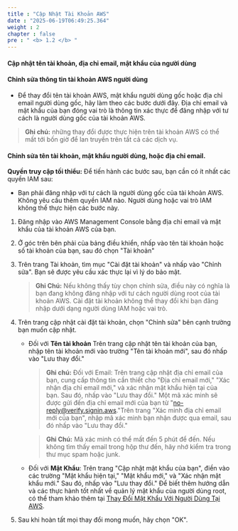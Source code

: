 ```yaml
---
title : "Cập Nhật Tài Khoản AWS"
date : "2025-06-19T06:49:25.364"
weight : 2
chapter : false
pre : " <b> 1.2 </b> "
---
```


#### Cập nhật tên tài khoản, địa chỉ email, mật khẩu của người dùng

#### Chỉnh sửa thông tin tài khoản AWS người dùng
- Để thay đổi tên tài khoản AWS, mật khẩu người dùng gốc hoặc địa chỉ email người dùng gốc, hãy làm theo các bước dưới đây. Địa chỉ email và mật khẩu của bạn đóng vai trò là thông tin xác thực để đăng nhập với tư cách là người dùng gốc của tài khoản AWS.

> **Ghi chú:** những thay đổi được thực hiện trên tài khoản AWS có thể mất tới bốn giờ để lan truyền trên tất cả các dịch vụ.


#### Chỉnh sửa tên tài khoản, mật khẩu người dùng, hoặc địa chỉ email.

**Quyền truy cập tối thiểu:**
  Để tiến hành các bước sau, bạn cần có ít nhất các quyền IAM sau:

- Bạn phải đăng nhập với tư cách là người dùng gốc của tài khoản AWS. Không yêu cầu thêm quyền IAM nào. Người dùng hoặc vai trò IAM không thể thực hiện các bước này.

1. Đăng nhập vào AWS Management Console bằng địa chỉ email và mật khẩu của tài khoản AWS của bạn.

2. Ở góc trên bên phải của bảng điều khiển, nhấp vào tên tài khoản hoặc số tài khoản của bạn, sau đó chọn "Tài khoản"

3. Trên trang Tài khoản, tìm mục "Cài đặt tài khoản" và nhấp vào "Chỉnh sửa". Bạn sẽ được yêu cầu xác thực lại vì lý do bảo mật.

   > **Ghi Chú:** Nếu không thấy tùy chọn chỉnh sửa, điều này có nghĩa là bạn đang không đăng nhập với tư cách người dùng root của tài khoản AWS. Cài đặt tài khoản không thể thay đổi khi bạn đăng nhập dưới dạng người dùng IAM hoặc vai trò.

4. Trên trang cập nhật cài đặt tài khoản, chọn "Chỉnh sửa" bên cạnh trường bạn muốn cập nhật.

   - Đối với **Tên tài khoản** Trên trang cập nhật tên tài khoản của bạn, nhập tên tài khoản mới vào trường "Tên tài khoản mới", sau đó nhấp vào "Lưu thay đổi."

     > **Ghi chú:** Đối với Email: Trên trang cập nhật địa chỉ email của bạn, cung cấp thông tin cần thiết cho "Địa chỉ email mới," "Xác nhận địa chỉ email mới," và xác nhận mật khẩu hiện tại của bạn. Sau đó, nhấp vào "Lưu thay đổi." Một mã xác minh sẽ được gửi đến địa chỉ email mới của bạn từ "no-reply@verify.signin.aws."Trên trang "Xác minh địa chỉ email mới của bạn", nhập mã xác minh bạn nhận được qua email, sau đó nhấp vào "Lưu thay đổi."

     > **Ghi Chú:** Mã xác minh có thể mất đến 5 phút để đến. Nếu không tìm thấy email trong hộp thư đến, hãy nhớ kiểm tra trong thư mục spam hoặc junk.

   - Đối với **Mật Khẩu**: Trên trang "Cập nhật mật khẩu của bạn", điền vào các trường "Mật khẩu hiện tại," "Mật khẩu mới," và "Xác nhận mật khẩu mới." Sau đó, nhấp vào "Lưu thay đổi." Để biết thêm hướng dẫn và các thực hành tốt nhất về quản lý mật khẩu của người dùng root, có thể tham khảo thêm tại [Thay Đổi Mật Khẩu Với Người Dùng Tại AWS](link-to-documentation).

5. Sau khi hoàn tất mọi thay đổi mong muốn, hãy chọn "OK".
